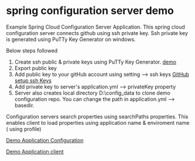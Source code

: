# spring configuration server demo

Example Spring Cloud Configuration Server Application.  This spring cloud configuration server connects github using ssh private key.  Ssh private key is generated using PuTTy Key Generator on windows. 

Below steps followed

1) Create ssh public & private keys using PuTTy Key Generator.  [demo](https://www.ssh.com/ssh/putty/windows/puttygen)
2) Export public key 
3) Add public key to your gitHub account using setting --> ssh keys [GitHub setup ssh Keys](https://github.com/settings/keys)
4) Add private key to server's application.yml --> privateKey property
5) Server also creates local directory D:\config_data to clone demo configuration repo.  You can change the path in application.yml --> basedir.

Configuration servers search properties using searchPaths properties. This enables client to load properties using application name & enviroment name ( using profile)

[Demo Application Configuration](https://github.com/himorithm/demo-configuration-repo)

[Demo Application client](https://github.com/himorithm/spring-configuration-client-demo)



